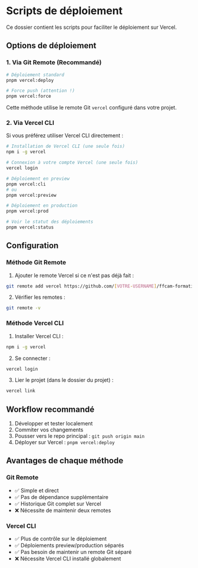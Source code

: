 # Scripts de déploiement

Ce dossier contient les scripts pour faciliter le déploiement sur Vercel.

## Options de déploiement

### 1. Via Git Remote (Recommandé)

```bash
# Déploiement standard
pnpm vercel:deploy

# Force push (attention !)
pnpm vercel:force
```

Cette méthode utilise le remote Git `vercel` configuré dans votre projet.

### 2. Via Vercel CLI

Si vous préférez utiliser Vercel CLI directement :

```bash
# Installation de Vercel CLI (une seule fois)
npm i -g vercel

# Connexion à votre compte Vercel (une seule fois)
vercel login

# Déploiement en preview
pnpm vercel:cli
# ou
pnpm vercel:preview

# Déploiement en production
pnpm vercel:prod

# Voir le statut des déploiements
pnpm vercel:status
```

## Configuration

### Méthode Git Remote

1. Ajouter le remote Vercel si ce n'est pas déjà fait :
```bash
git remote add vercel https://github.com/[VOTRE-USERNAME]/ffcam-formations.git
```

2. Vérifier les remotes :
```bash
git remote -v
```

### Méthode Vercel CLI

1. Installer Vercel CLI :
```bash
npm i -g vercel
```

2. Se connecter :
```bash
vercel login
```

3. Lier le projet (dans le dossier du projet) :
```bash
vercel link
```

## Workflow recommandé

1. Développer et tester localement
2. Commiter vos changements
3. Pousser vers le repo principal : `git push origin main`
4. Déployer sur Vercel : `pnpm vercel:deploy`

## Avantages de chaque méthode

### Git Remote
- ✅ Simple et direct
- ✅ Pas de dépendance supplémentaire
- ✅ Historique Git complet sur Vercel
- ❌ Nécessite de maintenir deux remotes

### Vercel CLI
- ✅ Plus de contrôle sur le déploiement
- ✅ Déploiements preview/production séparés
- ✅ Pas besoin de maintenir un remote Git séparé
- ❌ Nécessite Vercel CLI installé globalement